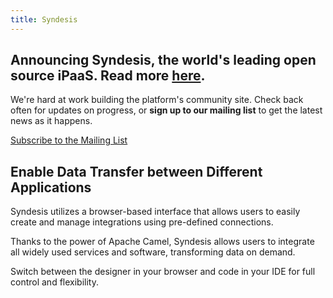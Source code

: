 ```yaml
---
title: Syndesis
---
```


## Announcing Syndesis, the world's leading open source iPaaS. Read more [here](https://kahboom.github.io/syndesis-site-test/blog/news/1.0.0-release).

We're hard at work building the platform's community site. Check back often for updates on progress, or <strong>sign up to our mailing list</strong> to get the latest news as it happens.

<a href="https://groups.google.com/forum/#!forum/syndesis" rel="nofollow" target="_blank" class="btn btn-primary btn-lg" title="Syndesis iPaaS Mailing List">Subscribe to the Mailing List</a>

## Enable Data Transfer between Different Applications

Syndesis utilizes a browser-based interface that allows users to easily create and manage integrations using pre-defined connections.

Thanks to the power of Apache Camel, Syndesis allows users to integrate all widely used services and software, transforming data on demand.

Switch between the designer in your browser and code in your IDE for full control and flexibility.
